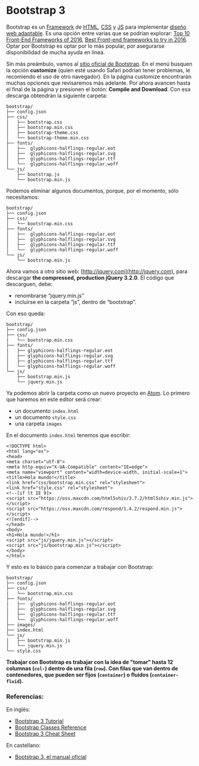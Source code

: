 # Bootstrap 3

Bootstrap es un [Framework](https://es.wikipedia.org/wiki/Framework) de [HTML](https://developer.mozilla.org/es/docs/Glossary/HTML), [CSS](https://developer.mozilla.org/es/docs/Glossary/CSS) y [JS](https://developer.mozilla.org/es/docs/Glossary/JavaScript) para implementar [diseño web adaptable](https://es.wikipedia.org/wiki/Dise%C3%B1o_web_adaptable). Es una opción entre varias que se podrían explorar: [Top 10 Front-End Frameworks of 2016](https://www.keycdn.com/blog/front-end-frameworks/), [Best Front-end frameworks to try in 2016](https://hashnode.com/post/best-front-end-frameworks-to-try-in-2016-cin1unmcn00tvrb535out1y08). Optar por Bootstrap es optar por lo más popular, por asegurarse disponibilidad de mucha ayuda en línea.

Sin más preámbulo, vamos al [sitio oficial de Bootstrap](http://getbootstrap.com). En el menú busquen la opción **customize** (quien esté usando Safari podrían tener problemas, le recomiendo el uso de otro navegador). En la página customize encontrarán muchas opciones que revisaremos más adelante. Por ahora avancen hasta el final de la página y presionen el botón: **Compile and Download**. Con esa descarga obtendrán la siguiente carpeta:

```
bootstrap/
├── config.json
├── css/
│   ├── bootstrap.css
│   ├── bootstrap.min.css
│   ├── bootstrap-theme.css
│   └── bootstrap-theme.min.css
├── fonts/
│   ├──  glyphicons-halflings-regular.eot
│   ├──  glyphicons-halflings-regular.svg
│   ├──  glyphicons-halflings-regular.ttf
│   └──  glyphicons-halflings-regular.woff
└── js/
    ├── bootstrap.js
    └── bootstrap.min.js
```

Podemos eliminar algunos documentos, porque, por el momento, sólo necesitamos: 

```
bootstrap/
├── config.json
├── css/
│   └── bootstrap.min.css
├── fonts/
│   ├──  glyphicons-halflings-regular.eot
│   ├──  glyphicons-halflings-regular.svg
│   ├──  glyphicons-halflings-regular.ttf
│   └──  glyphicons-halflings-regular.woff
└── js/
    └── bootstrap.min.js
```

Ahora vamos a otro sitio web: [http://jquery.com](http://jquery.com), para descargar **the compressed, production jQuery 3.2.0**. El código que descarguen, debe:

- renombrarse “jquery.min.js”
- incluirse en la carpeta “js”, dentro de “bootstrap”. 

Con eso queda:

```
bootstrap/
├── config.json
├── css/
|   └── bootstrap.min.css
├── fonts/
|   ├── glyphicons-halflings-regular.eot
│   ├── glyphicons-halflings-regular.svg
│   ├── glyphicons-halflings-regular.ttf
│   └── glyphicons-halflings-regular.woff
└── js/
    ├── bootstrap.min.js
    └── jquery.min.js
```

Ya podemos abrir la carpeta como un nuevo proyecto en [Atom](https://atom.io/). Lo primero que haremos en este editor será crear:

- un documento `index.html`
- un documento `style.css`
- una carpeta `images`

En el documento `index.html` tenemos que escribir: 

```
<!DOCTYPE html>
<html lang="es">
<head>
<meta charset="utf-8">
<meta http-equiv="X-UA-Compatible" content="IE=edge">
<meta name="viewport" content="width=device-width, initial-scale=1">
<title>Hola mundo!</title>
<link href="css/bootstrap.min.css" rel="stylesheet">
<link href="style.css" rel="stylesheet">
<!--[if lt IE 9]>
<script src="https://oss.maxcdn.com/html5shiv/3.7.2/html5shiv.min.js"></script>
<script src="https://oss.maxcdn.com/respond/1.4.2/respond.min.js"></script>
<![endif]-->
</head>
<body>
<h1>Hola mundo!</h1>
<script src="js/jquery.min.js"></script>
<script src="js/bootstrap.min.js"></script>
</body>
</html>
```

Y esto es lo básico para comenzar a trabajar con Bootstrap:

```
bootstrap/
├── config.json
├── css/
|   └── bootstrap.min.css
├── fonts/
|   ├──  glyphicons-halflings-regular.eot
│   ├──  glyphicons-halflings-regular.svg
│   ├──  glyphicons-halflings-regular.ttf
│   └──  glyphicons-halflings-regular.woff
├── images/
├── index.html
└── js/
│   ├── bootstrap.min.js
│   └── jquery.min.js
└── style.css
```

**Trabajar con Bootstrap es trabajar con la idea de "tomar" hasta 12 columnas (`col-`) dentro de una fila (`row`). Con filas que van dentro de contenedores, que pueden ser fijos (`container`) o fluidos (`container-fluid`).**

### Referencias:

En inglés: 

- [Bootstrap 3 Tutorial](https://www.w3schools.com/bootstrap/)
- [Bootstrap Classes Reference](https://www.w3schools.com/bootstrap/bootstrap_ref_all_classes.asp)
- [Bootstrap 3 Cheat Sheet](https://www.cheatography.com/masonjo/cheat-sheets/bootstrap/)

En castellano: 

- [Bootstrap 3, el manual oficial](https://librosweb.es/libro/bootstrap_3/)
